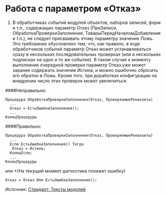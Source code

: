 # Работа с параметром «Отказ»

1. В обработчиках событий модулей объектов, наборов записей, форм и т.п., содержащих параметр Отказ 
(ПриЗаписи, ОбработкаПроверкиЗаполнения, ТоварыПередНачаломДобавления и т.п.), не следует 
присваивать этому параметру значение Ложь.  
Это требование обусловлено тем, что, как правило, в коде обработчиков событий параметр Отказ может 
устанавливаться сразу в нескольких последовательных проверках (или в нескольких подписках на одно и то же событие). 
В таком случае к моменту выполнения очередной проверки параметр Отказ уже может заранее содержать значение Истина, и 
можно ошибочно сбросить его обратно в Ложь.
Кроме того, при доработках конфигурации на внедрении число этих проверок может увеличиться.

####Неправильно:

```
Процедура ОбработкаПроверкиЗаполнения(Отказ, ПроверяемыеРеквизиты)
  ...
  Отказ = ЕстьОшибкиЗаполнения();
  ...
КонецПроцедуры
```

####Правильно:

```
Процедура ОбработкаПроверкиЗаполнения(Отказ, ПроверяемыеРеквизиты)
  ...
  Если ЕстьОшибкиЗаполнения() Тогда
   Отказ = Истина;
  КонецЕсли;
  ...
КонецПроцедуры
```
или *(На текущий момент дагностика покажет ошибку) 
```
Отказ = Отказ Или ЕстьОшибкиЗаполнения();
```
Источник: [Стандарт: Тексты модулей](https://its.1c.ru/db/v8std#content:2149184335:hdoc)

